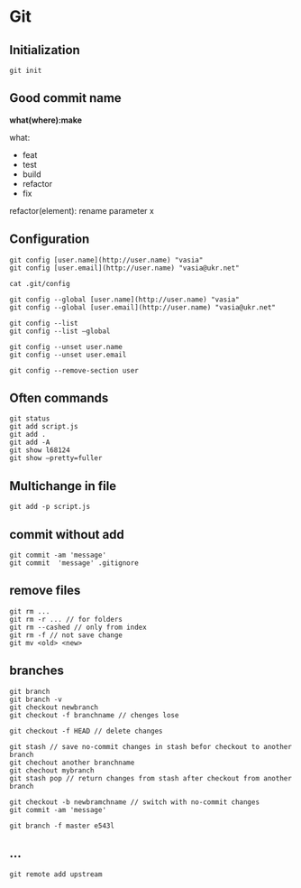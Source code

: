 # Git

## Initialization

`git init`

## Good commit name

**what(where):make**

what:
- feat
- test
- build
- refactor
- fix

refactor(element): rename parameter x

## Configuration

    git config [user.name](http://user.name) "vasia"
    git config [user.email](http://user.name) "vasia@ukr.net"
    
    cat .git/config
    
    git config --global [user.name](http://user.name) "vasia"
    git config --global [user.email](http://user.name) "vasia@ukr.net"
    
    git config --list
    git config --list —global
    
    git config --unset user.name
    git config --unset user.email
    
    git config --remove-section user

## Often commands

    git status
    git add script.js
    git add .
    git add -A
    git show l68124
    git show —pretty=fuller

## Multichange in file

    git add -p script.js

## commit without add

    git commit -am 'message'
    git commit  'message' .gitignore

## remove files

    git rm ...
    git rm -r ... // for folders
    git rm --cashed // only from index
    git rm -f // not save change
    git mv <old> <new> 

## branches

    git branch
    git branch -v
    git checkout newbranch
    git checkout -f branchname // chenges lose

    git checkout -f HEAD // delete changes

    git stash // save no-commit changes in stash befor checkout to another branch  
    git chechout another branchname
    git chechout mybranch
    git stash pop // return changes from stash after checkout from another branch
 
    git checkout -b newbramchname // switch with no-commit changes
    git commit -am 'message'

    git branch -f master e543l
    
## ...

    git remote add upstream 
